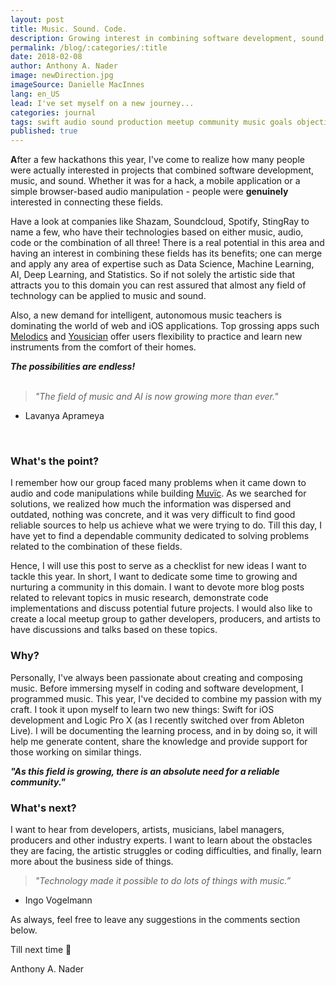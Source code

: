 ```yaml
---
layout: post
title: Music. Sound. Code.
description: Growing interest in combining software development, sound, and music.
permalink: /blog/:categories/:title
date: 2018-02-08
author: Anthony A. Nader
image: newDirection.jpg
imageSource: Danielle MacInnes
lang: en_US
lead: I've set myself on a new journey...
categories: journal
tags: swift audio sound production meetup community music goals objectives
published: true
---
```


 <b>A</b>fter a few hackathons this year, I've come to realize how many people were actually interested in projects that combined software development, music, and sound. Whether it was for a hack,  a mobile application or a simple browser-based audio manipulation - people were <b>genuinely</b> interested in connecting these fields.


Have a look at companies like Shazam, Soundcloud, Spotify, StingRay to name a few, who have their technologies based on either music, audio, code or the combination of all three! There is a real potential in this area and having an interest in combining these fields has its benefits; one can merge and apply any area of expertise such as Data Science, Machine Learning, AI, Deep Learning, and Statistics. So if not solely the artistic side that attracts you to this domain you can rest assured that almost any field of technology can be applied to music and sound.

Also, a new demand for intelligent, autonomous music teachers is dominating the world of web and iOS applications. Top grossing apps such <a class="pink-hover" href="https://melodics.com/" target="_blank">Melodics</a> and <a class="pink-hover" href="https://yousician.com/" target="_blank">Yousician</a> offer users flexibility to practice and learn new instruments from the comfort of their homes.

_<b>The possibilities are endless!</b><br>_
<br>

>_"The field of music and AI is now growing more than ever."_
- Lavanya Aprameya

<br>

### What's the point?

I remember how our group faced many problems when it came down to audio and code manipulations while building <a class="pink-hover" href="https://github.com/anthonyanader/muvic" target="_blank">Muvïc</a>. As we searched for solutions, we realized how much the information was dispersed and outdated, nothing was concrete, and it was very difficult to find good reliable sources to help us achieve what we were trying to do. Till this day, I have yet to find a dependable community dedicated to solving problems related to the combination of these fields.

Hence, I will use this post to serve as a checklist for new ideas I want to tackle this year. In short, I want to dedicate some time to growing and nurturing a community in this domain. I want to devote more blog posts related to relevant topics in music research, demonstrate code implementations and discuss potential future projects. I would also like to create a local meetup group to gather developers, producers, and artists to have discussions and talks based on these topics.

### Why?

Personally, I've always been passionate about creating and composing music. Before immersing myself in coding and software development, I programmed music. This year, I've decided to combine my passion with my craft. I took it upon myself to learn two new things: Swift for iOS development and Logic Pro X (as I recently switched over from Ableton Live). I will be documenting the learning process, and in by doing so, it will help me generate content, share the knowledge and provide support for those working on similar things.

_<b>"As this field is growing, there is an absolute need for a reliable community."</b>_


### What's next?

I want to hear from developers, artists, musicians, label managers, producers and other industry experts. I want to learn about the obstacles they are facing, the artistic struggles or coding difficulties, and finally, learn more about the business side of things.

> _"Technology made it possible to do lots of things with music.”_
- Ingo Vogelmann

As always, feel free to leave any suggestions in the comments section below.

Till next time :musical_score:

Anthony A. Nader
